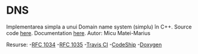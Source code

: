 DNS
===

Implementarea simpla a unui Domain name system (simplu) în C++.
Source code [here](https://github.com/micumatei/dns).
Documentation [here](https://micumatei.github.io/dns/).
Autor: Micu Matei-Marius

Resurse:
 -[RFC 1034](https://www.ietf.org/rfc/rfc1034.txt)
 -[RFC 1035](https://www.ietf.org/rfc/rfc1035.txt)
 -[Travis CI](https://docs.travis-ci.com/)
 -[CodeShip](https://documentation.codeship.com/)
 -[Doxygen](http://www.stack.nl/~dimitri/doxygen/manual/index.html)
